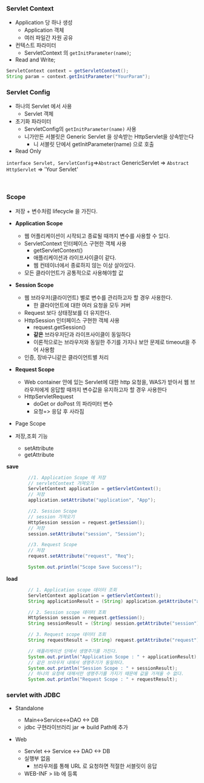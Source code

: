 


### Servlet Context

- Application 당 하나 생성
	- Application 객체
	- 여러 파일간 자원 공유
- 컨텍스트 파라미터
	- ServletContext 의 `getInitParameter(name)`;
- Read and Write;

```java
ServletContext context = getServletContext();
String param = context.getInitParameter("YourParam");
```


### Servlet Config

- 하나의 Servlet 에서 사용
	- Servlet 객체
- 초기화 파라미터
	- ServletConfig의 `getInitParameter(name)` 사용
	- 니가만든 서블릿은 Generic Servlet 을 상속받는 HttpServlet을 상속받는다
		- 니 서블릿 단에서 getInitParameter(name) 으로 호출
- Read Only



`interface Servlet, ServletConfig`=>`Abstract` GenericServlet => `Abstract HttpServlet` => 'Your Servlet'



<br>

### Scope

- 저장 + 변수처럼 lifecycle 을 가진다. 
- **Application Scope**
	- 웹 어플리케이션이 시작되고 종료될 때까지 변수를 사용할 수 있다.
	 - ServletContext 인터페이스 구현한 객체 사용
		- getServletContext()
		- 애플리케이션과 라이프사이클이 같다.
		- 웹 컨테이너에서 종료하지 않는 이상 살아있다.
	- 모든 클라이언트가 공통적으로 사용해야할 값

- **Session Scope**
	- 웹 브라우저(클라이언트) 별로 변수를 관리하고자 할 경우 사용한다.
		- 한 클라이언트에 대한 여러 요청을 모두 커버
	- Request 보다 상태정보를 더 유지한다.
	- HttpSession 인터페이스 구현한 객체 사용
		- request.getSession()
		- **같은** 브라우저단과 라이프사이클이 동일하다
		- 이론적으로는 브라우저와 동일한 주기를 가지나 보안 문제로 timeout을 주어 사용함
	- 인증, 장바구니같은 클라이언트별 처리

- **Request Scope**
	- Web container 안에 있는 Servlet에 대한 http 요청을, WAS가 받아서 웹 브라우저에게 응답할 때까지 변수값을 유지하고자 할 경우 사용한다
	- HttpServletRequest
		- doGet  or doPost 의 파라미터 변수
		- 요청=> 응답 후 사라짐

- Page Scope

- 저장,조회 기능
	- setAttribute
	- getAttribute




**save**

```java
        //1. Application Scope 에 저장
        // servletContext 가져오기
        ServletContext application = getServletContext();
        // 저장
        application.setAttribute("application", "App");

        //2. Session Scope
        // session 가져오기
        HttpSession session = request.getSession();
        // 저장
        session.setAttribute("session", "Session");

        //3. Request Scope
        // 저장
        request.setAttribute("request", "Req");

        System.out.println("Scope Save Success!");
```


**load**

```java
        // 1. Application scope 데이터 조회
        ServletContext application = getServletContext();
        String applicationResult = (String) application.getAttribute("application");

        // 2. Session scope 데이터 조회
        HttpSession session = request.getSession();
        String sessionResult = (String) session.getAttribute("session");

        // 3. Request scope 데이터 조회
        String requestResult = (String) request.getAttribute("request");

        // 애플리케이션 단에서 생명주기를 가진다.
        System.out.println("Application Scope : " + applicationResult);
        // 같은 브라우저 내에서 생명주기가 동일하다.
        System.out.println("Session Scope : " + sessionResult);
        // 하나의 요청에 대해서만 생명주기를 가지기 때문에 값을 가져올 수 없다.
        System.out.println("Request Scope : " + requestResult);
```




### servlet with JDBC

- Standalone
	- Main<->Service<->DAO <-> DB
	- jdbc 구현라이브러리 jar => build Path에 추가

- Web
	- Servlet <-> Service <-> DAO <-> DB
	- 실행부 없음
		- 브라우저를 통해 URL 로 요청하면 적절한 서블릿이 응답
	- WEB-INF > lib 에 등록


	